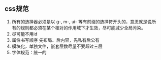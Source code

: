 ## css规范
1. 所有的选择器必须是以 g-, m-, ui- 等有前缀的选择符开头的，意思就是说所有的规则都必须在某个相对的作用域下才生效，尽可能减少全局污染。
2. 尽可能不用id
3. 属性书写顺序  先布局、后内容，先私有后公有
4. 模块化，单独文件，嵌套层数尽量不要超过三层
5. 字体规范：统一的
